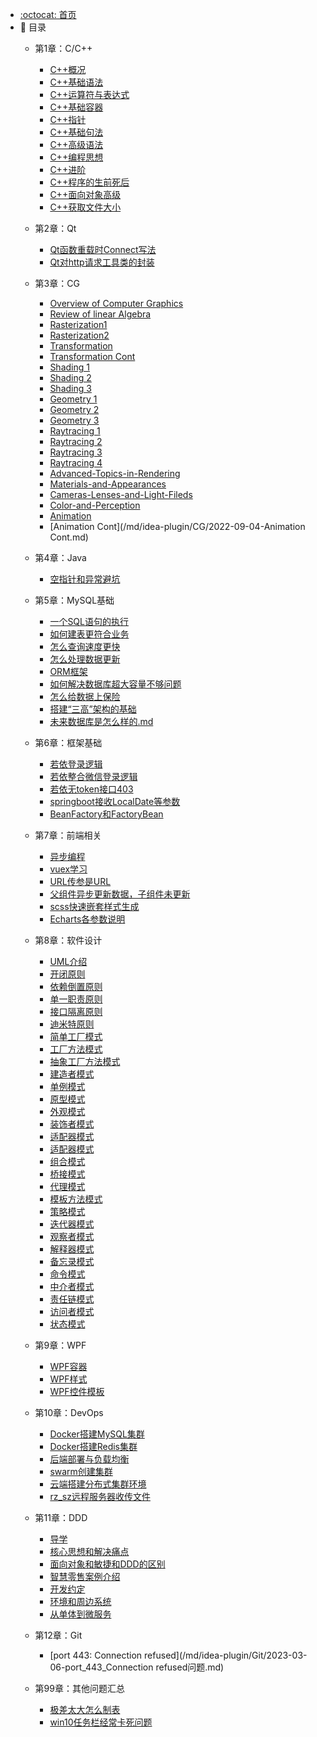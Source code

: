 - [:octocat: 首页](/README)
- :memo: 目录
   - 第1章：C/C++
   
     - [C++概况](/md/idea-plugin/CPP/2022-08-11-C++概况.md)
     - [C++基础语法](/md/idea-plugin/CPP/2022-08-11-C++基础语法.md)
     - [C++运算符与表达式](/md/idea-plugin/CPP/2022-08-12-C++运算符与表达式.md)
     - [C++基础容器](/md/idea-plugin/CPP/2022-08-13-C++基础容器.md)
     - [C++指针](/md/idea-plugin/CPP/2022-08-13-C++指针.md)
     - [C++基础句法](/md/idea-plugin/CPP/2022-08-14-C++基础句法.md)
     - [C++高级语法](/md/idea-plugin/CPP/2022-08-15-C++高级语法.md)
     - [C++编程思想](/md/idea-plugin/CPP/2022-08-15-C++编程思想.md)
     - [C++进阶](/md/idea-plugin/CPP/2022-08-16-C++进阶.md)
     - [C++程序的生前死后](/md/idea-plugin/CPP/2022-08-20-C++程序的生前死后.md)
     - [C++面向对象高级](/md/idea-plugin/CPP/2022-08-21-C++面向对象高级.md)
     - [C++获取文件大小](/md/idea-plugin/CPP/2023-03-01-C++获取文件大小.md)
   
  - 第2章：Qt
  
    - [Qt函数重载时Connect写法](/md/idea-plugin/Qt/2022-07-27-Qt信号函数重载时connect写法.md)
    - [Qt对http请求工具类的封装](/md/idea-plugin/Qt/2022-07-29-Qt对http请求工具类的封装.md)
   
   
   - 第3章：CG
      
     - [Overview of Computer Graphics](/md/idea-plugin/CG/2022-08-21-Overview-of-Computer-Graphics.md)
     - [Review of linear Algebra](/md/idea-plugin/CG/2022-08-22-Review-of-linear-Algebra.md)
     - [Rasterization1](/md/idea-plugin/CG/2022-08-23-Rasterization-1.md)
     - [Rasterization2](/md/idea-plugin/CG/2022-08-23-Rasterization-2.md)
     - [Transformation](/md/idea-plugin/CG/2022-08-23-Transformation.md)
     - [Transformation Cont](/md/idea-plugin/CG/2022-08-23-Transformation-Cont.md)
     - [Shading 1](/md/idea-plugin/CG/2022-08-25-Shading-1.md)
     - [Shading 2](/md/idea-plugin/CG/2022-08-25-Shading-2.md)
     - [Shading 3](/md/idea-plugin/CG/2022-08-25-Shading-3.md)
     - [Geometry 1](/md/idea-plugin/CG/2022-08-27-Geometry-1.md)
     - [Geometry 2](/md/idea-plugin/CG/2022-08-27-Geometry-2.md)
     - [Geometry 3](/md/idea-plugin/CG/2022-08-27-Geometry-3.md)
     - [Raytracing 1](/md/idea-plugin/CG/2022-08-27-Raytracing-1.md)
     - [Raytracing 2](/md/idea-plugin/CG/2022-08-27-Raytracing-2.md)
     - [Raytracing 3](/md/idea-plugin/CG/2022-08-27-Raytracing-3.md)
     - [Raytracing 4](/md/idea-plugin/CG/2022-08-30-Raytracing-4.md)
     - [Advanced-Topics-in-Rendering](/md/idea-plugin/CG/2022-08-31-Advanced-Topics-in-Rendering.md)
     - [Materials-and-Appearances](/md/idea-plugin/CG/2022-08-31-Materials-and-Appearances.md)
     - [Cameras-Lenses-and-Light-Fileds](docs/md/idea-plugin/CG/2022-09-03-Cameras-Lenses-and-Light-Fileds.md)
     - [Color-and-Perception](/md/idea-plugin/CG/2022-09-03-Color-and-Perception.md)
     - [Animation](/md/idea-plugin/CG/2022-09-04-Animation.md)
     - [Animation Cont](/md/idea-plugin/CG/2022-09-04-Animation Cont.md)
     
   - 第4章：Java
   
       - [空指针和异常避坑](/md/idea-plugin/java/2022-07-07-Java空指针和异常.md)
        
   - 第5章：MySQL基础
   
       - [一个SQL语句的执行](/md/idea-plugin/mysql/2022-08-07-一个SQL语句如何执行.md)
       - [如何建表更符合业务](/md/idea-plugin/mysql/2022-08-08-如何建表更符合业务.md)
       - [怎么查询速度更快](/md/idea-plugin/mysql/2022-08-10-怎么查询速度更快.md)
       - [怎么处理数据更新](/md/idea-plugin/mysql/2022-09-17-怎么处理数据更新.md)           
       - [ORM框架](/md/idea-plugin/mysql/2022-09-18-ORM框架.md)  
       - [如何解决数据库超大容量不够问题](/md/idea-plugin/mysql/2022-09-18-如何解决数据库超大容量不够问题.md)  
       - [怎么给数据上保险](/md/idea-plugin/mysql/2022-09-18-怎么给数据上保险.md)  
       - [搭建“三高”架构的基础](/md/idea-plugin/mysql/2022-09-18-搭建“三高”架构的基础.md)  
       - [未来数据库是怎么样的.md](/md/idea-plugin/mysql/2022-09-18-未来数据库是怎么样的.md)   
      
   - 第6章：框架基础
   
     - [若依登录逻辑](/md/idea-plugin/RuoYi/2022-06-29-若依登录逻辑.md) 
     - [若依整合微信登录逻辑](/md/idea-plugin/RuoYi/2022-05-18-父组件异步更新数据子组件未同步.md)  
     - [若依无token接口403](/md/idea-plugin/RuoYi/2022-07-29-若依由于token的问题接口403.md)  
     - [springboot接收LocalDate等参数](/md/idea-plugin/springboot/2022-07-20-springboot前端传参是LocalDate类型解析.md)
     - [BeanFactory和FactoryBean](/md/idea-plugin/springboot/2022-03-05-BeanFactory与FactoryBean的区别.md)
      
   - 第7章：前端相关
      
      - [异步编程](/md/idea-plugin/frontend/2022-04-19-promise-async-await异步编程.md)
      - [vuex学习](/md/idea-plugin/frontend/2022-04-20-vuex学习.md)
      - [URL传参是URL](/md/idea-plugin/frontend/2022-05-17-微信小程序URL传参是URL.md)
      - [父组件异步更新数据，子组件未更新](/md/idea-plugin/frontend/2022-05-18-父组件异步更新数据子组件未同步.md)
      - [scss快速嵌套样式生成](/md/idea-plugin/frontend/2022-06-29-快速生成页面的scss嵌套结构.md)
      - [Echarts各参数说明](/md/idea-plugin/frontend/2022-03-10-Echarts各参数说明.md)        
      
   - 第8章：软件设计

      - [UML介绍](/md/idea-plugin/designPattern/2022-06-06-UML介绍.md)   
      - [开闭原则](/md/idea-plugin/designPattern/2022-06-07-开闭原则.md)
      - [依赖倒置原则](/md/idea-plugin/designPattern/2022-06-07-依赖倒置原则.md)
      - [单一职责原则](/md/idea-plugin/designPattern/2022-06-07-单一职责原则.md)
      - [接口隔离原则](/md/idea-plugin/designPattern/2022-06-07-接口隔离原则.md)
      - [迪米特原则](/md/idea-plugin/designPattern/2022-06-07-迪米特原则.md)
      - [简单工厂模式](/md/idea-plugin/designPattern/2022-06-07-简单工厂模式.md)  
      - [工厂方法模式](/md/idea-plugin/designPattern/2022-06-07-工厂方法模式.md)   
      - [抽象工厂方法模式](/md/idea-plugin/designPattern/2022-06-07-抽象工厂方法.md)
      - [建造者模式](/md/idea-plugin/designPattern/2022-06-08-建造者模式.md)
      - [单例模式](/md/idea-plugin/designPattern/2022-06-09-单例模式.md)
      - [原型模式](/md/idea-plugin/designPattern/2022-06-21-原型模式.md)
      - [外观模式](/md/idea-plugin/designPattern/2022-06-21-外观模式.md)
      - [装饰者模式](/md/idea-plugin/designPattern/2022-06-21-装饰者模式.md)
      - [适配器模式](/md/idea-plugin/designPattern/2022-06-22-适配器模式.md)
      - [适配器模式](/md/idea-plugin/designPattern/2022-06-22-享元模式.md)
      - [组合模式](/md/idea-plugin/designPattern/2022-06-22-组合模式.md)
      - [桥接模式](/md/idea-plugin/designPattern/2022-06-22-桥接模式.md)
      - [代理模式](/md/idea-plugin/designPattern/2022-07-01-代理模式.md)
      - [模板方法模式](/md/idea-plugin/designPattern/2022-07-02-模板方法模式.md)
      - [策略模式](/md/idea-plugin/designPattern/2022-07-02-策略模式.md)
      - [迭代器模式](/md/idea-plugin/designPattern/2022-07-02-迭代器模式.md)
      - [观察者模式](/md/idea-plugin/designPattern/2022-07-02-观察者模式.md)
      - [解释器模式](/md/idea-plugin/designPattern/2022-07-03-解释器模式.md)
      - [备忘录模式](/md/idea-plugin/designPattern/2022-07-03-备忘录模式.md)
      - [命令模式](/md/idea-plugin/designPattern/2022-07-03-命令模式.md)
      - [中介者模式](/md/idea-plugin/designPattern/2022-07-03-中介者模式.md)
      - [责任链模式](/md/idea-plugin/designPattern/2022-07-03-责任链模式.md)
      - [访问者模式](/md/idea-plugin/designPattern/2022-07-03-访问者模式.md)
      - [状态模式](/md/idea-plugin/designPattern/2022-07-03-状态模式.md)
      
   - 第9章：WPF  
   
      - [WPF容器](/md/idea-plugin/WPF/2022-06-09-WPF容器.md)
      - [WPF样式](/md/idea-plugin/WPF/2022-06-10-WPF样式.md)
      - [WPF控件模板](/md/idea-plugin/WPF/2022-06-10-WPF控件模板.md)
         
   - 第10章：DevOps
   
      - [Docker搭建MySQL集群](/md/idea-plugin/DevOps/2022-06-05-Docker搭建MySQL集群.md)
      - [Docker搭建Redis集群](/md/idea-plugin/DevOps/2022-06-05-Docker搭建Redis集群.md)
      - [后端部署与负载均衡](/md/idea-plugin/DevOps/2022-06-05-后端项目部署与负载均衡.md) 
      - [swarm创建集群](/md/idea-plugin/DevOps/2022-06-06-swarm创建集群.md) 
      - [云端搭建分布式集群环境](/md/idea-plugin/DevOps/2022-06-06-云端搭建分布式集群环境.md)
      - [rz_sz远程服务器收传文件](/md/idea-plugin/DevOps/2022-03-09-rz_sz远程服务器收传文件.md)
      
     
   - 第11章：DDD
   
     - [导学](/md/idea-plugin/DDD/2022-07-17-领域驱动导学.md)
     - [核心思想和解决痛点](/md/idea-plugin/DDD/2022-07-17-DDD的核心思想和解决的痛点问题.md)
     - [面向对象和敏捷和DDD的区别](/md/idea-plugin/DDD/2022-07-17-面向对象和敏捷与DDD的区别与联系.md)
     - [智慧零售案例介绍](/md/idea-plugin/DDD/2022-07-17-智慧零售案例项目介绍.md)
     - [开发约定](/md/idea-plugin/DDD/2022-07-31-环境准备、开发约定和框架说明.md)
     - [环境和周边系统](/md/idea-plugin/DDD/2022-08-07-环境和周边系统说明.md)
     - [从单体到微服务](/md/idea-plugin/DDD/2022-08-07-DDD从单体到微服务.md)
     
   - 第12章：Git
   
     - [port 443: Connection refused](/md/idea-plugin/Git/2023-03-06-port_443_Connection refused问题.md)
     
   - 第99章：其他问题汇总
      
      - [极差太大怎么制表](/md/idea-plugin/others/2022-03-16-纵坐标极差太大怎么做表.md)
      - [win10任务栏经常卡死问题](/md/idea-plugin/others/2022-05-01-win10任务栏卡死.md)
      


